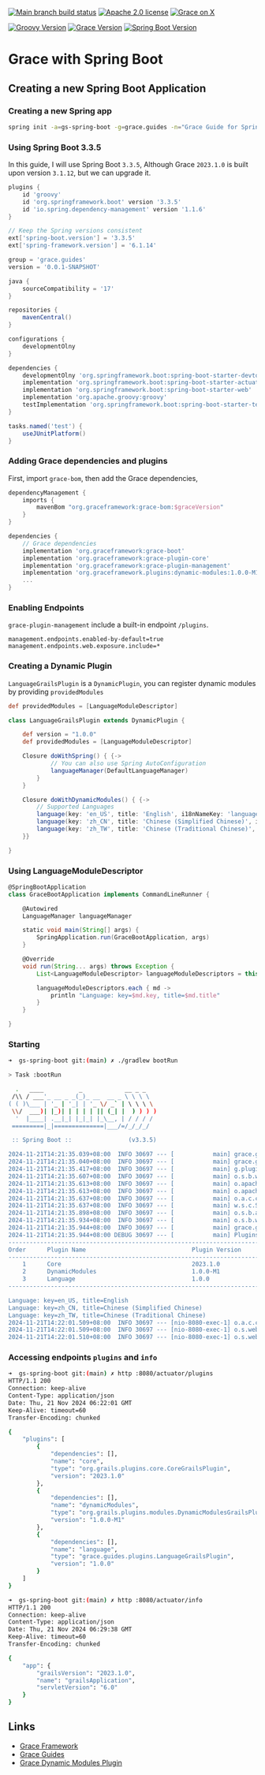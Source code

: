 [![Main branch build status](https://github.com/grace-guides/gs-spring-boot/workflows/Grace%20CI/badge.svg?style=flat)](https://github.com/grace-guides/gs-spring-boot/actions?query=workflow%3A%Grace+CI%22)
[![Apache 2.0 license](https://img.shields.io/badge/License-APACHE%202.0-green.svg?logo=APACHE&style=flat)](https://opensource.org/licenses/Apache-2.0)
[![Grace on X](https://img.shields.io/twitter/follow/graceframework?style=social)](https://twitter.com/graceframework)

[![Groovy Version](https://img.shields.io/badge/Groovy-4.0.24-blue?style=flat&color=4298b8)](https://groovy-lang.org/releasenotes/groovy-4.0.html)
[![Grace Version](https://img.shields.io/badge/Grace-2023.1.0-blue?style=flat&color=f49b06)](https://github.com/graceframework/grace-framework/releases/tag/v2023.1.0)
[![Spring Boot Version](https://img.shields.io/badge/Spring_Boot-3.3.5-blue?style=flat&color=6db33f)](https://github.com/spring-projects/spring-boot/releases/tag/v3.3.5)

# Grace with Spring Boot

## Creating a new Spring Boot Application

### Creating a new Spring app

```bash
spring init -a=gs-spring-boot -g=grace.guides -n="Grace Guide for Spring Boot" --description="Spring Boot Application with Grace Plugins" --package-name=grace.guides -l=groovy --build=gradle --format=project -t=gradle-project -d=devtools,actuator,web -x
```

### Using Spring Boot 3.3.5

In this guide, I will use Spring Boot `3.3.5`, Although Grace `2023.1.0` is built upon version `3.1.12`, but we can upgrade it.

```gradle
plugins {
	id 'groovy'
	id 'org.springframework.boot' version '3.3.5'
	id 'io.spring.dependency-management' version '1.1.6'
}

// Keep the Spring versions consistent
ext['spring-boot.version'] = '3.3.5'
ext['spring-framework.version'] = '6.1.14'

group = 'grace.guides'
version = '0.0.1-SNAPSHOT'

java {
	sourceCompatibility = '17'
}

repositories {
	mavenCentral()
}

configurations {
	developmentOlny
}

dependencies {
	developmentOlny 'org.springframework.boot:spring-boot-starter-devtools'
	implementation 'org.springframework.boot:spring-boot-starter-actuator'
	implementation 'org.springframework.boot:spring-boot-starter-web'
	implementation 'org.apache.groovy:groovy'
	testImplementation 'org.springframework.boot:spring-boot-starter-test'
}

tasks.named('test') {
	useJUnitPlatform()
}

```

### Adding Grace dependencies and plugins

First, import `grace-bom`, then add the Grace dependencies,

```gradle
dependencyManagement {
	imports {
        mavenBom "org.graceframework:grace-bom:$graceVersion"
    }
}

dependencies {
	// Grace dependencies
	implementation 'org.graceframework:grace-boot'
	implementation 'org.graceframework:grace-plugin-core'
	implementation 'org.graceframework:grace-plugin-management'
	implementation 'org.graceframework.plugins:dynamic-modules:1.0.0-M1'
    ...
}
```

### Enabling Endpoints

`grace-plugin-management` include a built-in endpoint `/plugins`.

```properties
management.endpoints.enabled-by-default=true
management.endpoints.web.exposure.include=*
```

### Creating a Dynamic Plugin

`LanguageGrailsPlugin` is a `DynamicPlugin`, you can register dynamic modules by providing `providedModules`

```groovy
def providedModules = [LanguageModuleDescriptor]
```

```groovy
class LanguageGrailsPlugin extends DynamicPlugin {

    def version = "1.0.0"
    def providedModules = [LanguageModuleDescriptor]

    Closure doWithSpring() { {->
            // You can also use Spring AutoConfiguration
            languageManager(DefaultLanguageManager)
        }
    }

    Closure doWithDynamicModules() { {->
        // Supported Languages
        language(key: 'en_US', title: 'English', i18nNameKey: 'languages.en_US')
        language(key: 'zh_CN', title: 'Chinese (Simplified Chinese)', i18nNameKey: 'languages.zh_CN')
        language(key: 'zh_TW', title: 'Chinese (Traditional Chinese)', i18nNameKey: 'languages.zh_TW', enabled: true)
    }}

}
```

### Using LanguageModuleDescriptor

```groovy
@SpringBootApplication
class GraceBootApplication implements CommandLineRunner {

	@Autowired
	LanguageManager languageManager

	static void main(String[] args) {
		SpringApplication.run(GraceBootApplication, args)
	}

	@Override
	void run(String... args) throws Exception {
		List<LanguageModuleDescriptor> languageModuleDescriptors = this.languageManager.getLanguages()

		languageModuleDescriptors.each { md ->
			println "Language: key=$md.key, title=$md.title"
		}
	}

}
```

### Starting

```bash
➜  gs-spring-boot git:(main) ✗ ./gradlew bootRun

> Task :bootRun

  .   ____          _            __ _ _
 /\\ / ___'_ __ _ _(_)_ __  __ _ \ \ \ \
( ( )\___ | '_ | '_| | '_ \/ _` | \ \ \ \
 \\/  ___)| |_)| | | | | || (_| |  ) ) ) )
  '  |____| .__|_| |_|_| |_\__, | / / / /
 =========|_|==============|___/=/_/_/_/

 :: Spring Boot ::                (v3.3.5)

2024-11-21T14:21:35.039+08:00  INFO 30697 --- [           main] grace.guides.GraceBootApplication        : Starting GraceBootApplication using Java 17.0.12 with PID 30697 (/Users/rain/Development/github/grace/grace-guides/gs-spring-boot/build/classes/groovy/main started by rain in /Users/rain/Development/github/grace/grace-guides/gs-spring-boot)
2024-11-21T14:21:35.040+08:00  INFO 30697 --- [           main] grace.guides.GraceBootApplication        : No active profile set, falling back to 1 default profile: "default"
2024-11-21T14:21:35.417+08:00  INFO 30697 --- [           main] g.plugins.DefaultGrailsPluginManager     : Total 3 plugins loaded successfully, take in 42 ms
2024-11-21T14:21:35.607+08:00  INFO 30697 --- [           main] o.s.b.w.embedded.tomcat.TomcatWebServer  : Tomcat initialized with port 8080 (http)
2024-11-21T14:21:35.613+08:00  INFO 30697 --- [           main] o.apache.catalina.core.StandardService   : Starting service [Tomcat]
2024-11-21T14:21:35.613+08:00  INFO 30697 --- [           main] o.apache.catalina.core.StandardEngine    : Starting Servlet engine: [Apache Tomcat/10.1.33]
2024-11-21T14:21:35.637+08:00  INFO 30697 --- [           main] o.a.c.c.C.[Tomcat].[localhost].[/]       : Initializing Spring embedded WebApplicationContext
2024-11-21T14:21:35.637+08:00  INFO 30697 --- [           main] w.s.c.ServletWebServerApplicationContext : Root WebApplicationContext: initialization completed in 580 ms
2024-11-21T14:21:35.898+08:00  INFO 30697 --- [           main] o.s.b.a.e.web.EndpointLinksResolver      : Exposing 16 endpoints beneath base path '/actuator'
2024-11-21T14:21:35.934+08:00  INFO 30697 --- [           main] o.s.b.w.embedded.tomcat.TomcatWebServer  : Tomcat started on port 8080 (http) with context path '/'
2024-11-21T14:21:35.944+08:00  INFO 30697 --- [           main] grace.guides.GraceBootApplication        : Started GraceBootApplication in 1.032 seconds (process running for 1.329)
2024-11-21T14:21:35.944+08:00 DEBUG 30697 --- [           main] PluginsInfoApplicationContextInitializer :
----------------------------------------------------------------------------------------------
Order      Plugin Name                              Plugin Version                     Enabled
----------------------------------------------------------------------------------------------
    1      Core                                     2023.1.0                                 Y
    2      DynamicModules                           1.0.0-M1                                 Y
    3      Language                                 1.0.0                                    Y
----------------------------------------------------------------------------------------------

Language: key=en_US, title=English
Language: key=zh_CN, title=Chinese (Simplified Chinese)
Language: key=zh_TW, title=Chinese (Traditional Chinese)
2024-11-21T14:22:01.509+08:00  INFO 30697 --- [nio-8080-exec-1] o.a.c.c.C.[Tomcat].[localhost].[/]       : Initializing Spring DispatcherServlet 'dispatcherServlet'
2024-11-21T14:22:01.509+08:00  INFO 30697 --- [nio-8080-exec-1] o.s.web.servlet.DispatcherServlet        : Initializing Servlet 'dispatcherServlet'
2024-11-21T14:22:01.510+08:00  INFO 30697 --- [nio-8080-exec-1] o.s.web.servlet.DispatcherServlet        : Completed initialization in 1 ms
```

### Accessing endpoints `plugins` and `info`

```bash
➜  gs-spring-boot git:(main) ✗ http :8080/actuator/plugins
HTTP/1.1 200
Connection: keep-alive
Content-Type: application/json
Date: Thu, 21 Nov 2024 06:22:01 GMT
Keep-Alive: timeout=60
Transfer-Encoding: chunked

{
    "plugins": [
        {
            "dependencies": [],
            "name": "core",
            "type": "org.grails.plugins.core.CoreGrailsPlugin",
            "version": "2023.1.0"
        },
        {
            "dependencies": [],
            "name": "dynamicModules",
            "type": "org.grails.plugins.modules.DynamicModulesGrailsPlugin",
            "version": "1.0.0-M1"
        },
        {
            "dependencies": [],
            "name": "language",
            "type": "grace.guides.plugins.LanguageGrailsPlugin",
            "version": "1.0.0"
        }
    ]
}

➜  gs-spring-boot git:(main) ✗ http :8080/actuator/info
HTTP/1.1 200
Connection: keep-alive
Content-Type: application/json
Date: Thu, 21 Nov 2024 06:29:38 GMT
Keep-Alive: timeout=60
Transfer-Encoding: chunked

{
    "app": {
        "grailsVersion": "2023.1.0",
        "name": "grailsApplication",
        "servletVersion": "6.0"
    }
}
```

## Links

- [Grace Framework](https://github.com/graceframework/grace-framework)
- [Grace Guides](https://github.com/grace-guides)
- [Grace Dynamic Modules Plugin](https://github.com/grace-plugins/grace-dynamic-modules)
